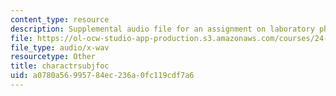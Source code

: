 ```yaml
---
content_type: resource
description: Supplemental audio file for an assignment on laboratory phonology.
file: https://ol-ocw-studio-app-production.s3.amazonaws.com/courses/24-910-topics-in-linguistic-theory-laboratory-phonology-spring-2007/a0780a56995784ec236a0fc119cdf7a6_charactrsubjfoc.wav
file_type: audio/x-wav
resourcetype: Other
title: charactrsubjfoc
uid: a0780a56-9957-84ec-236a-0fc119cdf7a6
---
```

